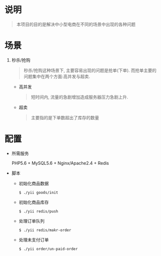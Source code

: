 # 说明

> 本项目的目的是解决中小型电商在不同的场景中出现的各种问题

# 场景

1. 秒杀/抢购
    > 秒杀/抢购这种场景下, 主要容易出现的问题是抢单(下单). 而抢单主要的问题集中在两个方面:高并发与超卖.

    - 高并发
        > 短时间内, 流量的急剧增加造成服务器压力急剧上升.

    - 超卖
        > 主要指的是下单数超出了库存的数量


# 配置

- 所需服务

    PHP5.6 + MySQL5.6 + Nginx/Apache2.4 + Redis

- 脚本

    - 初始化商品数据

        ```
        $ ./yii goods/init
        ```
    - 初始化商品库存

        ```
        $ ./yii redis/push
        ```

    - 处理订单队列

        ```
        $ ./yii redis/makr-order
        ```
    
    - 处理未支付订单

        ```
        $ ./yii order/un-paid-order
        ```